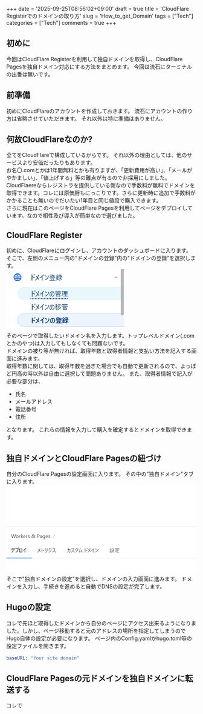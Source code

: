 +++
date = '2025-09-25T08:56:02+09:00'
draft = true
title = 'CloudFlare Registerでのドメインの取り方'
slug = 'How_to_get_Domain'
tags = ["Tech"]
categories = ["Tech"]
comments = true
+++
## 初めに
今回はCloudFlare Registerを利用して独自ドメインを取得し、CloudFlare Pagesを独自ドメイン対応にする方法をまとめます。
今回は流石にターミナルの出番は無いです。
## 前準備
初めにCloudFlareのアカウントを作成しておきます。
流石にアカウントの作り方は省略させていただきます。
それ以外は特に準備はありません。
## 何故CloudFlareなのか?
全てをCloudFlareで構成しているからです。
それ以外の理由としては、他のサービスより安価だったりもあります。<br>
お名〇.comとかは1年間無料とかも有りますが、「更新費用が高い」、「メールがやかましい」、「値上げする」等の難点が有るので非採用にしました。<br>
CloudFlaereならレジストラを提供している側なので手数料が無料でドメインを取得できます。コレには原価厨もにっこりです。さらに更新時に追加で手数料がかかることも無いのでだいたい1年目と同じ値段で購入できます。<br>
さらに現在はこのページをCloudFlare Pagesを利用してページをデプロイしています。なので相性及び導入が簡単なので選びました。

## CloudFlare Register
初めに、CloudFlareにログインし、アカウントのダッシュボードに入ります。<br>
そこで、左側のメニュー内の"ドメインの登録"内の"ドメインの登録"を選択します。<br>
![imageS](./Domain_.png)<br>
そのページで取得したいドメイン名を入力します。トップレベルドメイン(.comとかのやつ)は入力してもしなくても問題ないです。<br>
ドメインの被り等が無ければ、取得年数と取得者情報と支払い方法を記入する画面に進みます。<br>
取得年数に関しては、取得年数を過ぎた場合でも自動で更新されるので、よっぽど円高の時以外は自由に選択して問題ありません。
また、取得者情報で記入が必要な部分は、
- 氏名
- メールアドレス
- 電話番号
- 住所

となります。
これらの情報を入力して購入を確定するとドメインを取得できます。

## 独自ドメインとCloudFlare Pagesの紐づけ
自分のCloudFlare Pagesの設定画面に入ります。
その中の"独自ドメイン"タブに入ります。
![alt text](./Pages.png)
そこで"独自ドメインの設定"を選択し、ドメインの入力画面に進みます。
ドメインを入力し、手続きを進めると自動でDNSの設定が完了します。

## Hugoの設定
コレで先ほど取得したドメインから自分のページにアクセス出来るようになりました。しかし、ページ移動すると元のアドレスの場所を指定してしまうのでHugo自体の設定が必要になります。
ページ内のConfig.yamlかhugo.toml等の設定ファイルを開きます。
```config.yaml
baseURL: "Your site domain"
```
## CloudFlare Pagesの元ドメインを独自ドメインに転送する
コレで